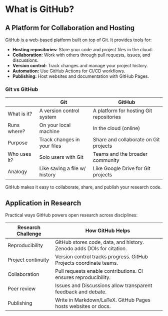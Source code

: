 # What is GitHub?

## A Platform for Collaboration and Hosting

GitHub is a web-based platform built on top of Git. It provides tools for:

- **Hosting repositories:** Store your code and project files in the cloud.
- **Collaboration:** Work with others through pull requests, issues, and discussions.
- **Version control:** Track changes and manage your project history.
- **Automation:** Use GitHub Actions for CI/CD workflows.
- **Publishing:** Host websites and documentation with GitHub Pages.

### Git vs GitHub

|                | Git                        | GitHub                                 |
|----------------|----------------------------|----------------------------------------|
| What is it?    | A version control system   | A platform for hosting Git repositories|
| Runs where?    | On your local machine      | In the cloud (online)                  |
| Purpose        | Track changes in your files| Share and collaborate on Git projects  |
| Who uses it?   | Solo users with Git        | Teams and the broader community        |
| Analogy        | Like saving a file w/ history| Like Google Drive for Git projects |

GitHub makes it easy to collaborate, share, and publish your research code.

## Application in Research

Practical ways GitHub powers open research across disciplines:

| Research Challenge   | How GitHub Helps |
|----------------------|------------------|
| Reproducibility      | GitHub stores code, data, and history. Zenodo adds DOIs for citation. |
| Project continuity   | Version control tracks progress. GitHub Projects coordinate teams. |
| Collaboration        | Pull requests enable contributions. CI ensures reproducibility. |
| Peer review          | Issues and Discussions allow transparent feedback and debate. |
| Publishing           | Write in Markdown/LaTeX. GitHub Pages hosts websites or docs. |

